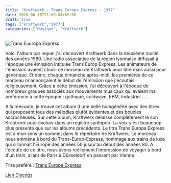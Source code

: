 ```yaml
---
title: "Kraftwerk - Trans Europa Express - 1977"
date: 2020-06-18T21:09:04+02:00
draft: true
tags: ["kraftwerk","1977"]
categories: ["Musique", "Kraftwerk"]
---
```

![Trans Euuropa Express](https://img.discogs.com/Oqk7sqr8zhRAx4j6JdkyTD4fCrw=/fit-in/600x600/filters:strip_icc():format(jpeg):mode_rgb():quality(90)/discogs-images/R-75547-1580075275-7157.jpeg.jpg)

Voici l'album par lequel j'ai découvert Kraftwerk dans la deuxième moitié des années 1980. Une radio associative de la région lyonnaise diffusait à l'époque une émission intitulée Trans Europ Express. Les animateurs de l'émission avaient choisi ce morceau de Kraftwerk pour titre mais aussi pour générique. Et donc, chaque dimanche après-midi, les premières de ce morceau m'annonçaient le début de l'émission que j'écoutais religieusement. Grâce à cette émission, j'ai découvert à l'époque de nombreux groupes associés aux mouvements musicaux qui avaient ma préférence à cette époque : gothique, coldwave, EBM, Industriel ....

A la réécoute, je trouve cet album d'une belle homgénéïté avec des titres qui proposent tous des mélodies plutôt évidentes et des boucles accrocheuses. Sur cette album, Kraftwerk délaisse complètement le son Krautrock pour évoluer dans un registre synthpop. La voix y est beaucoup plus présente que sur les albums précédents. Le titre Trans Europa Express est à mon sens un sommet dans le répertoire de Kraftwerk. Le morceau nous emmène à bord du Trans-Europ-Express, hommage aux trains de luxe qui sillonnait l'Europe des années 50 jusqu'au début des années 80. A l'écoute de ce titre, nous avons reéllement l'impression de voyager à bord d'un train, allant de Paris à Düsseldorf en passant par Vienne.

Titre préféré : [Trans Europa Express](https://www.youtube.com/watch?v=zOfh7YdugzQ)

[Lien Discogs](https://www.discogs.com/fr/Kraftwerk-Trans-Europe-Express/master/2877)